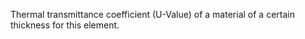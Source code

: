 ﻿Thermal transmittance coefficient (U-Value) of a material of a certain thickness for this element.
